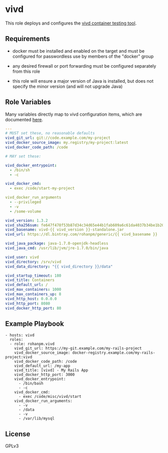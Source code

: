 vivd
====

This role deploys and configures the
[vivd container testing tool](https://github.com/rohanpm/vivd).

Requirements
------------

- docker must be installed and enabled on the target and must be configured for
  passwordless use by members of the "docker" group

- any desired firewall or port forwarding must be configured separately from
  this role

- this role will ensure a major version of Java is installed, but does not
  specify the minor version (and will not upgrade Java)

Role Variables
--------------

Many variables directly map to vivd configuration items, which are documented
[here](https://github.com/rohanpm/vivd/blob/master/README.asciidoc).

```yaml
---
# MUST set these, no reasonable defaults
vivd_git_url: git://code.example.com/my-project
vivd_docker_source_image: my.registry/my-project:latest
vivd_docker_code_path: /code

# MAY set these:

vivd_docker_entrypoint:
  - /bin/sh
  - -c

vivd_docker_cmd:
  - exec /code/start-my-project

vivd_docker_run_arguments
  - --privileged
  - -v
  - /some-volume

vivd_version: 1.3.2
vivd_sha256sum: fe647f478f53b87d34c34d65e44b1fab609a6c61da4037b34be1b204ea10f22b
vivd_basename: vivd-{{ vivd_version }}-standalone.jar
vivd_url: https://dl.bintray.com/rohanpm/generic/{{ vivd_basename }}

vivd_java_package: java-1.7.0-openjdk-headless
vivd_java_cmd: /usr/lib/jvm/jre-1.7.0/bin/java

vivd_user: vivd
vivd_directory: /srv/vivd
vivd_data_directory: "{{ vivd_directory }}/data"

vivd_startup_timeout: 180
vivd_title: Containers
vivd_default_url: /
vivd_max_containers: 1000
vivd_max_containers_up: 8
vivd_http_host: 0.0.0.0
vivd_http_port: 8080
vivd_docker_http_port: 80
```


Example Playbook
----------------

    - hosts: vivd
      roles:
      - role: rohanpm.vivd
        vivd_git_url: https://my-git.example.com/my-rails-project
        vivd_docker_source_image: docker-registry.example.com/my-rails-project:vivd
        vivd_docker_code_path: /code
        vivd_default_url: /my-app
        vivd_title: [vivd] - My Rails App
        vivd_docker_http_port: 3000
        vivd_docker_entrypoint:
          - /bin/bash
          - -c
        vivd_docker_cmd:
          - exec /code/misc/vivd/start
        vivd_docker_run_arguments:
          - -v
          - /data
          - -v
          - /var/lib/mysql

License
-------

GPLv3
